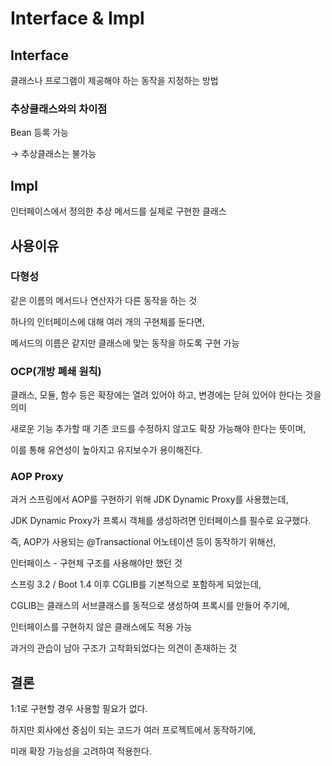 # Interface & Impl

## Interface

클래스나 프로그램이 제공해야 하는 동작을 지정하는 방법

### 추상클래스와의 차이점

Bean 등록 가능

→ 추상클래스는 불가능

## Impl

인터페이스에서 정의한 추상 메서드를 실제로 구현한 클래스

## 사용이유

### 다형성

같은 이름의 메서드나 연산자가 다른 동작을 하는 것

하나의 인터페이스에 대해 여러 개의 구현체를 둔다면, 

메서드의 이름은 같지만 클래스에 맞는 동작을 하도록 구현 가능

### OCP(개방 폐쇄 원칙)

클래스, 모듈, 함수 등은 확장에는 열려 있어야 하고, 변경에는 닫혀 있어야 한다는 것을 의미

새로운 기능 추가할 때 기존 코드를 수정하지 않고도 확장 가능해야 한다는 뜻이며,

이를 통해 유연성이 높아지고 유지보수가 용이해진다.

### AOP Proxy

과거 스프링에서 AOP를 구현하기 위해 JDK Dynamic Proxy를 사용했는데,

JDK Dynamic Proxy가 프록시 객체를 생성하려면 인터페이스를 필수로 요구했다.

즉, AOP가 사용되는 @Transactional 어노테이션 등이 동작하기 위해선,

인터페이스 - 구현체 구조를 사용해야만 했던 것

스프링 3.2 / Boot 1.4 이후 CGLIB를 기본적으로 포함하게 되었는데,

CGLIB는 클래스의 서브클래스를 동적으로 생성하여 프록시를 만들어 주기에,

인터페이스를 구현하지 않은 클래스에도 적용 가능

과거의 관습이 남아 구조가 고착화되었다는 의견이 존재하는 것

## 결론

1:1로 구현할 경우 사용할 필요가 없다.

하지만 회사에선 중심이 되는 코드가 여러 프로젝트에서 동작하기에,

미래 확장 가능성을 고려하여 적용한다.